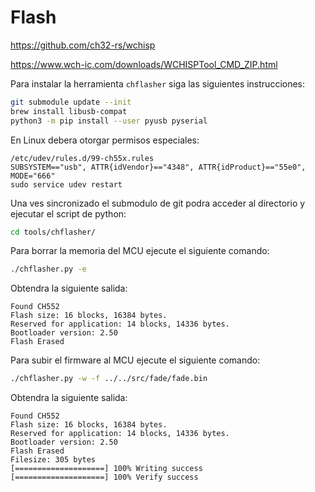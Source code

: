 # Flash


https://github.com/ch32-rs/wchisp


https://www.wch-ic.com/downloads/WCHISPTool_CMD_ZIP.html


Para instalar la herramienta `chflasher` siga las siguientes instrucciones:

```bash
git submodule update --init
brew install libusb-compat
python3 -m pip install --user pyusb pyserial
```

En Linux debera otorgar permisos especiales:

```
/etc/udev/rules.d/99-ch55x.rules
SUBSYSTEM=="usb", ATTR{idVendor}=="4348", ATTR{idProduct}=="55e0", MODE="666"
sudo service udev restart
```

Una ves sincronizado el submodulo de git podra acceder al directorio y ejecutar el script de python:

```bash
cd tools/chflasher/
```

Para borrar la memoria del MCU ejecute el siguiente comando:

```bash
./chflasher.py -e
```

Obtendra la siguiente salida:

```
Found CH552
Flash size: 16 blocks, 16384 bytes.
Reserved for application: 14 blocks, 14336 bytes.
Bootloader version: 2.50
Flash Erased
```

Para subir el firmware al MCU ejecute el siguiente comando:

```bash
./chflasher.py -w -f ../../src/fade/fade.bin
```

Obtendra la siguiente salida:

```
Found CH552
Flash size: 16 blocks, 16384 bytes.
Reserved for application: 14 blocks, 14336 bytes.
Bootloader version: 2.50
Flash Erased
Filesize: 305 bytes
[====================] 100% Writing success
[====================] 100% Verify success
```
